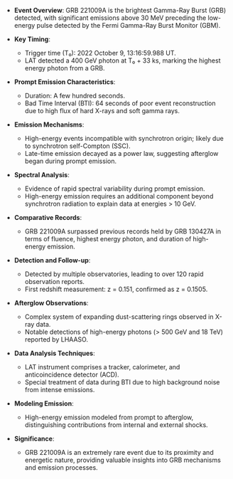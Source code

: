 - **Event Overview**: GRB 221009A is the brightest Gamma-Ray Burst (GRB) detected, with significant emissions above 30 MeV preceding the low-energy pulse detected by the Fermi Gamma-Ray Burst Monitor (GBM).
  
- **Key Timing**: 
  - Trigger time (T₀): 2022 October 9, 13:16:59.988 UT.
  - LAT detected a 400 GeV photon at T₀ + 33 ks, marking the highest energy photon from a GRB.

- **Prompt Emission Characteristics**: 
  - Duration: A few hundred seconds.
  - Bad Time Interval (BTI): 64 seconds of poor event reconstruction due to high flux of hard X-rays and soft gamma rays.

- **Emission Mechanisms**: 
  - High-energy events incompatible with synchrotron origin; likely due to synchrotron self-Compton (SSC).
  - Late-time emission decayed as a power law, suggesting afterglow began during prompt emission.

- **Spectral Analysis**: 
  - Evidence of rapid spectral variability during prompt emission.
  - High-energy emission requires an additional component beyond synchrotron radiation to explain data at energies > 10 GeV.

- **Comparative Records**: 
  - GRB 221009A surpassed previous records held by GRB 130427A in terms of fluence, highest energy photon, and duration of high-energy emission.

- **Detection and Follow-up**: 
  - Detected by multiple observatories, leading to over 120 rapid observation reports.
  - First redshift measurement: z = 0.151, confirmed as z = 0.1505.

- **Afterglow Observations**: 
  - Complex system of expanding dust-scattering rings observed in X-ray data.
  - Notable detections of high-energy photons (> 500 GeV and 18 TeV) reported by LHAASO.

- **Data Analysis Techniques**: 
  - LAT instrument comprises a tracker, calorimeter, and anticoincidence detector (ACD).
  - Special treatment of data during BTI due to high background noise from intense emissions.

- **Modeling Emission**: 
  - High-energy emission modeled from prompt to afterglow, distinguishing contributions from internal and external shocks.

- **Significance**: 
  - GRB 221009A is an extremely rare event due to its proximity and energetic nature, providing valuable insights into GRB mechanisms and emission processes.